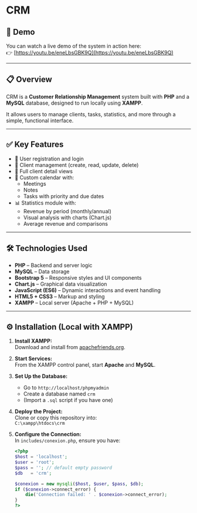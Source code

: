 # CRM

## 🎥 Demo

You can watch a live demo of the system in action here:  
👉 [https://youtu.be/eneLbsGBK9Q](https://youtu.be/eneLbsGBK9Q)

---

## 📋 Overview

CRM is a **Customer Relationship Management** system built with **PHP** and a **MySQL** database, designed to run locally using **XAMPP**.  

It allows users to manage clients, tasks, statistics, and more through a simple, functional interface.

---

## ✅ Key Features

- 🔐 User registration and login  
- 👥 Client management (create, read, update, delete)  
- 🔎 Full client detail views  
- 📅 Custom calendar with:  
  - Meetings  
  - Notes  
  - Tasks with priority and due dates  
- 📊 Statistics module with:  
  - Revenue by period (monthly/annual)  
  - Visual analysis with charts (Chart.js)  
  - Average revenue and comparisons  

---

## 🛠 Technologies Used

- **PHP** – Backend and server logic  
- **MySQL** – Data storage  
- **Bootstrap 5** – Responsive styles and UI components  
- **Chart.js** – Graphical data visualization  
- **JavaScript (ES6)** – Dynamic interactions and event handling  
- **HTML5 + CSS3** – Markup and styling  
- **XAMPP** – Local server (Apache + PHP + MySQL)  

---

## ⚙️ Installation (Local with XAMPP)

1. **Install XAMPP:**  
   Download and install from [apachefriends.org](https://www.apachefriends.org/index.html).

2. **Start Services:**  
   From the XAMPP control panel, start **Apache** and **MySQL**.

3. **Set Up the Database:**  
   - Go to `http://localhost/phpmyadmin`  
   - Create a database named `crm`  
   - (Import a `.sql` script if you have one)

4. **Deploy the Project:**  
   Clone or copy this repository into:  
   `C:\xampp\htdocs\crm`

5. **Configure the Connection:**  
   In `includes/conexion.php`, ensure you have:
   ```php
   <?php
   $host = 'localhost';
   $user = 'root';
   $pass = ''; // default empty password
   $db   = 'crm';
   
   $conexion = new mysqli($host, $user, $pass, $db);
   if ($conexion->connect_error) {
       die('Connection failed: ' . $conexion->connect_error);
   }
   ?>
